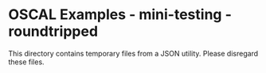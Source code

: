 # OSCAL Examples - mini-testing - roundtripped

This directory contains temporary files from a JSON utility. Please disregard these files.
